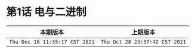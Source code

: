 # 第1话 电与二进制

|本期版本|上期版本
|:---:|:---:|
`Thu Dec 16 11:35:17 CST 2021` | `Thu Oct 28 23:37:42 CST 2021`
